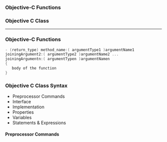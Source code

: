 ### Objective-C Functions
### Objective C Class

----------------------------------------------------------------------

### Objective-C Functions

```c
- (return_type) method_name:( argumentType1 )argumentName1 
joiningArgument2:( argumentType2 )argumentName2 ... 
joiningArgumentn:( argumentTypen )argumentNamen 
{
   body of the function
}
```

### Objective C Class Syntax

* Preprocessor Commands
* Interface
* Implementation
* Properties
* Variables
* Statements & Expressions

#### Preprocessor Commands
